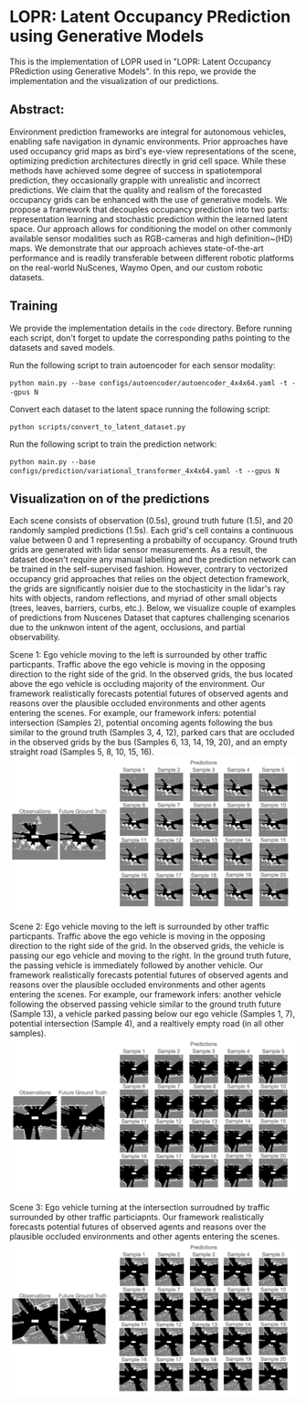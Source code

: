 # LOPR: Latent Occupancy PRediction using Generative Models

This is the implementation of LOPR used in "LOPR: Latent Occupancy PRediction using Generative Models". In this repo, we provide the implementation and the visualization of our predictions.

## Abstract:
Environment prediction frameworks are integral for autonomous vehicles, enabling safe navigation in dynamic environments. Prior approaches have used occupancy grid maps as bird's eye-view representations of the scene, optimizing prediction architectures directly in grid cell space. While these methods have achieved some degree of success in spatiotemporal prediction, they occasionally grapple with unrealistic and incorrect predictions. 
We claim that the quality and realism of the forecasted occupancy grids can be enhanced with the use of generative models. We propose a framework that decouples occupancy prediction into two parts: representation learning and stochastic prediction within the learned latent space. 
Our approach allows for conditioning the model on other commonly available sensor modalities such as RGB-cameras and high definition~(HD) maps. We demonstrate that our approach achieves state-of-the-art performance and is readily transferable between different robotic platforms on the real-world NuScenes, Waymo Open, and our custom robotic datasets.

## Training
We provide the implementation details in the `code` directory. Before running each script, don't forget to update the corresponding paths pointing to the datasets and saved models.

Run the following script to train autoencoder for each sensor modality:
```
python main.py --base configs/autoencoder/autoencoder_4x4x64.yaml -t --gpus N 
```
Convert each dataset to the latent space running the following script:
```
python scripts/convert_to_latent_dataset.py
```
Run the following script to train the prediction network:
```
python main.py --base configs/prediction/variational_transformer_4x4x64.yaml -t --gpus N 
```

## Visualization on of the predictions

Each scene consists of observation (0.5s), ground truth future (1.5), and 20 randomly sampled predictions (1.5s). Each grid's cell contains a continuous value between 0 and 1 representing a probabilty of occupancy. Ground truth grids are generated with lidar sensor measurements. As a result, the dataset doesn't require any manual labelling and the prediction network can be trained in the self-supervised fashion. However, contrary to vectorized occupancy grid approaches that relies on the object detection framework, the grids are significantly noisier due to the stochasticity in the lidar's ray hits with objects, random reflections, and myriad of other small objects (trees, leaves, barriers, curbs, etc.). Below, we visualize couple of examples of predictions from Nuscenes Dataset that captures challenging scenarios due to the unknwon intent of the agent, occlusions, and partial observability.

Scene 1: Ego vehicle moving to the left is surrounded by other traffic particpants. Traffic above the ego vehicle is moving in the opposing direction to the right side of the grid. In the observed grids, the bus located above the ego vehicle is occluding majority of the environment. Our framework realistically forecasts potential futures of observed agents and reasons over the plausible occluded environments and other agents entering the scenes. For example, our framework infers: potential intersection  (Samples 2), potential oncoming agents following the bus similar to the ground truth  (Samples 3, 4, 12), parked cars that are occluded in the observed grids by the bus (Samples 6, 13, 14, 19, 20), and an empty straight road (Samples 5, 8, 10, 15, 16).
![](visualization/LOPR_GIF_618_210.gif)

Scene 2: Ego vehicle moving to the left is surrounded by other traffic particpants. Traffic above the ego vehicle is moving in the opposing direction to the right side of the grid. In the observed grids, the vehicle is passing our ego vehicle and moving to the right. In the ground truth future, the passing vehicle is immediately followed by another vehicle. Our framework realistically forecasts potential futures of observed agents and reasons over the plausible occluded environments and other agents entering the scenes. For example, our framework infers: another vehicle following the observed passing vehicle similar to the ground truth future (Sample 13), a vehicle parked passing below our ego vehicle (Samples 1, 7), potential intersection (Sample 4), and a realtively empty road (in all other samples).
![](visualization/LOPR_GIF_81_140.gif)

Scene 3: Ego vehicle turning at the intersection surroudned by traffic surrounded by other traffic particiapnts. Our framework realistically forecasts potential futures of observed agents and reasons over the plausible occluded environments and other agents entering the scenes. 
![](visualization/LOPR_GIF_490_140.gif)

